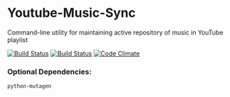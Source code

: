 # Youtube-Music-Sync
Command-line utility for maintaining active repository of music in YouTube playlist

[![Build Status](https://travis-ci.org/SajeOne/Youtube-Music-Sync.svg?branch=dev "Dev")](https://travis-ci.org/SajeOne/Youtube-Music-Sync)
[![Build Status](https://travis-ci.org/SajeOne/Youtube-Music-Sync.svg?branch=master "Master")](https://travis-ci.org/SajeOne/Youtube-Music-Sync)
[![Code Climate](https://codeclimate.com/github/SajeOne/Youtube-Music-Sync/badges/gpa.svg)](https://codeclimate.com/github/SajeOne/Youtube-Music-Sync)


### Optional Dependencies:
```
python-mutagen
```
